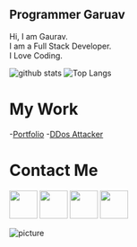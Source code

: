 ## Programmer Garuav
Hi, I am Gaurav.
<br>
I am a Full Stack Developer.
<br>
I Love Coding.
<br>

![github stats](https://github-readme-stats.vercel.app/api?username=programmergaurav&show_icons=true&title_color=fff&icon_color=79ff97&text_color=9f9f9f&bg_color=151515)
![Top Langs](https://github-readme-stats.vercel.app/api/top-langs/?username=programmergaurav)

# My Work
-[Portfolio](https://programmergaurav.me)
-[DDos Attacker](https://github.com/ProgrammerGaurav/DDos-Attack)

# Contact Me
<a href="https://github.com/ProgrammerGaurav"><img src="https://cdn.worldvectorlogo.com/logos/github-1.svg" width=50></a>
<a href="https://instagram.com/programmergaurav"><img src="https://cdn.worldvectorlogo.com/logos/instagram-2016.svg" width=50></a>
<a href="https://www.linkedin.com/in/gaurav-gupta-ab8b7a175/"><img src="https://cdn.worldvectorlogo.com/logos/linkedin-icon-2.svg" width=50></a>
<a href="https://www.facebook.com/profile.php?id=100026746380141"><img src="https://cdn.worldvectorlogo.com/logos/facebook-icon.svg" width=50></a>

![picture](https://raw.githubusercontent.com/saadeghi/saadeghi/master/dino.gif)